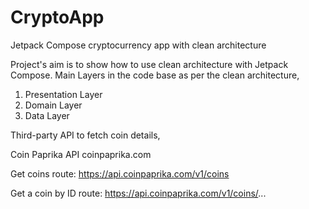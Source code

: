 # CryptoApp
Jetpack Compose cryptocurrency app with clean architecture

Project's aim is to show how to use clean architecture with Jetpack Compose. Main Layers in the code base as per the clean architecture,
1. Presentation Layer
2. Domain Layer
3. Data Layer

Third-party API to fetch coin details,

Coin Paprika API 
coinpaprika.com

Get coins route:
https://api.coinpaprika.com/v1/coins

Get a coin by ID route:
https://api.coinpaprika.com/v1/coins/...

